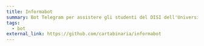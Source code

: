 ```yaml
---
title: Informabot
summary: Bot Telegram per assistere gli studenti del DISI dell'Università di Bologna.
tags:
  - bot
external_link: https://github.com/cartabinaria/informabot
---
```

